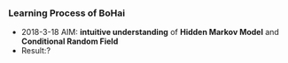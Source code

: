 ### Learning Process of BoHai

- 2018-3-18  AIM: **intuitive understanding** of **Hidden Markov Model** and **Conditional Random Field**
- Result:?

